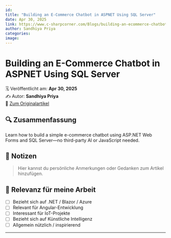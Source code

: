 ```yaml
---
id: 
title: "Building an E-Commerce Chatbot in ASPNET Using SQL Server"
date: Apr 30, 2025
link: https://www.c-sharpcorner.com/Blogs/building-an-ecommerce-chatbot-in-asp-net-using-sql-server
author: Sandhiya Priya
categories: 
image: 
---
```


# Building an E-Commerce Chatbot in ASPNET Using SQL Server

🗓️ Veröffentlicht am: **Apr 30, 2025**  
✍️ Autor: **Sandhiya Priya**  
🔗 [Zum Originalartikel](https://www.c-sharpcorner.com/Blogs/building-an-ecommerce-chatbot-in-asp-net-using-sql-server)

## 🔍 Zusammenfassung

Learn how to build a simple e-commerce chatbot using ASP.NET Web Forms and SQL Server—no third-party AI or JavaScript needed.

## 📌 Notizen

> Hier kannst du persönliche Anmerkungen oder Gedanken zum Artikel hinzufügen.

## 🧠 Relevanz für meine Arbeit

- [ ] Bezieht sich auf .NET / Blazor / Azure
- [ ] Relevant für Angular-Entwicklung
- [ ] Interessant für IoT-Projekte
- [ ] Bezieht sich auf Künstliche Intelligenz
- [ ] Allgemein nützlich / inspirierend

---
